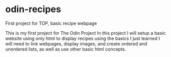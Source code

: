 # odin-recipes
First project for TOP, basic recipe webpage

This is my first project for The Odin Project
In this project I will setup a basic website using only html to display recipes using the basics I just learned
I will need to link webpages, display images, and create ordered and unordered lists, as well as use other basic html concepts.